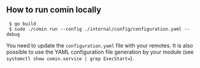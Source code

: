 ## How to run comin locally

     $ go build
	 $ sudo ./comin run --config ./internal/config/configuration.yaml --debug

You need to update the `configuration.yaml` file with your remotes. 
It is also possible to use the YAML configuration file generation by
your module (see `systemctl show comin.service | grep ExecStart=`).
